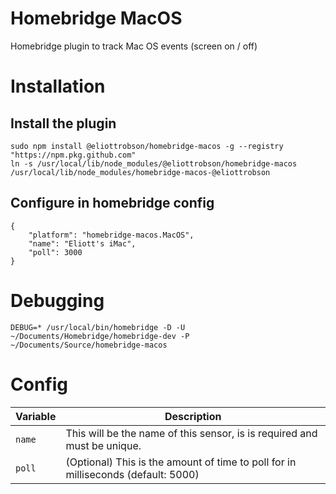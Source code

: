 # Homebridge MacOS
Homebridge plugin to track Mac OS events (screen on / off)

# Installation

## Install the plugin
```
sudo npm install @eliottrobson/homebridge-macos -g --registry "https://npm.pkg.github.com"
ln -s /usr/local/lib/node_modules/@eliottrobson/homebridge-macos /usr/local/lib/node_modules/homebridge-macos-@eliottrobson
```

## Configure in homebridge config
```
{
    "platform": "homebridge-macos.MacOS",
    "name": "Eliott's iMac",
    "poll": 3000
}
```

# Debugging
```
DEBUG=* /usr/local/bin/homebridge -D -U ~/Documents/Homebridge/homebridge-dev -P ~/Documents/Source/homebridge-macos
```

# Config
Variable | Description
-------- | -----------
`name` | This will be the name of this sensor, is is required and must be unique.
`poll` | (Optional) This is the amount of time to poll for in milliseconds (default: 5000)